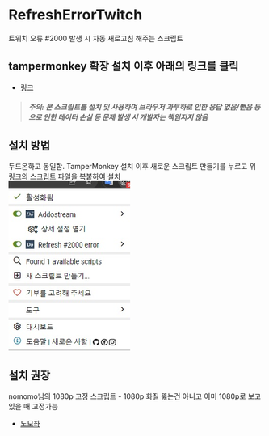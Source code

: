 # RefreshErrorTwitch
트위치 오류 #2000 발생 시 자동 새로고침 해주는 스크립트

## tampermonkey 확장 설치 이후 아래의 링크를 클릭
- [링크](https://raw.githubusercontent.com/doeruth/RefreshErrorTwitch/master/refresh_error.js)
> ##### 주의: 본 스크립트를 설치 및 사용하며 브라우저 과부하로 인한 응답 없음/뻗음 등 으로 인한 데이터 손실 등 문제 발생 시 개발자는 책임지지 않음

## 설치 방법
두드온하고 동일함. TamperMonkey 설치 이후 새로운 스크립트 만들기를 누르고 위 링크의 스크립트 파일을 복붙하여 설치<br />
![](https://github.com/doeruth/RefreshErrorTwitch/blob/main/screenshot.jpg?raw=true)

## 설치 권장
nomomo님의 1080p 고정 스크립트 - 1080p 화질 뚫는건 아니고 이미 1080p로 보고 있을 때 고정가능
- [노모좌](https://nomo.asia/436)
